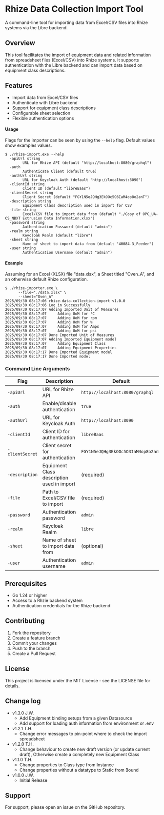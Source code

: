 # Rhize Data Collection Import Tool

A command-line tool for importing data from Excel/CSV files into Rhize systems via the Libre backend.

## Overview

This tool facilitates the import of equipment data and related information from spreadsheet files (Excel/CSV) into Rhize systems. It supports authentication with the Libre backend and can import data based on equipment class descriptions.

## Features

- Import data from Excel/CSV files
- Authenticate with Libre backend
- Support for equipment class descriptions
- Configurable sheet selection
- Flexible authentication options

#### Usage

Flags for the importer can be seen by using the `--help` flag. Default values show examples values.
```shell
$ ./rhize-import.exe --help
  -apiUrl string
        URL for Rhize API (default "http://localhost:8080/graphql")
  -auth
        Authenticate Client (default true)
  -authUrl string
        URL for Keycloak Auth (default "http://localhost:8090")
  -clientId string
        Client ID (default "libreBaas")
  -clientSecret string
        Client Secret (default "FGY1N5eJQHg3EkOOc5O3IaM4op8o2anT")
  -description string
        Equipment Class description used in import for CSV
  -file string
        Excel/CSV file to import data from (default "./Copy of OPC_UA-CS_NBXT Extrusion Data Information.xlsx")
  -password string
        Authentication Password (default "admin")
  -realm string
        Keycloak Realm (default "libre")
  -sheet string
        Name of sheet to import data from (default "40084-3_Feeder")
  -user string
        Authentication Username (default "admin")
```

#### Example
Assuming for an Excel (XLSX) file "data.xlsx", a Sheet titled "Oven_A", and an otherwise default Rhize configuration.

```shell
$ ./rhize-importer.exe \
      --file="./data.xlsx" \
      --sheet="Oven_A" 
2025/09/30 08:17:06 rhize-data-collection-import v1.0.0
2025/09/30 08:17:06 Log in Successfully
2025/09/30 08:17:07 Adding Imported Unit of Measures
2025/09/30 08:17:07     Adding UoM for °C
2025/09/30 08:17:07     Adding UoM for rpm
2025/09/30 08:17:07     Adding UoM for %
2025/09/30 08:17:07     Adding UoM for Amps
2025/09/30 08:17:07     Adding UoM for psi
2025/09/30 08:17:07 Done Imported Unit of Measures
2025/09/30 08:17:07 Adding Imported Equipment model
2025/09/30 08:17:07     Adding Equipment Class
2025/09/30 08:17:07     Adding Equipment Properties
2025/09/30 08:17:17 Done Imported Equipment model
2025/09/30 08:17:17 Done Imported model
```

### Command Line Arguments

| Flag | Description | Default |
|------|-------------|---------|
| `-apiUrl` | URL for Rhize API | `http://localhost:8080/graphql` |
| `-auth` | Enable/disable authentication | `true` |
| `-authUrl` | URL for Keycloak Auth | `http://localhost:8090` |
| `-clientId` | Client ID for authentication | `libreBaas` |
| `-clientSecret` | Client secret for authentication | `FGY1N5eJQHg3EkOOc5O3IaM4op8o2anT` |
| `-description` | Equipment Class description used in import | (required) |
| `-file` | Path to Excel/CSV file to import | (required) |
| `-password` | Authentication password | `admin` |
| `-realm` | Keycloak Realm | `libre` |
| `-sheet` | Name of sheet to import data from | (optional) |
| `-user` | Authentication username | `admin` |

## Prerequisites

- Go 1.24 or higher
- Access to a Rhzie backend system
- Authentication credentials for the Rhize backend

## Contributing

1. Fork the repository
2. Create a feature branch
3. Commit your changes
4. Push to the branch
5. Create a Pull Request

## License

This project is licensed under the MIT License - see the LICENSE file for details.

## Change log
- v1.3.0 J.W.
  - Add Equipment binding setups from a given Datasource
  - Add support for loading auth information from environment or .env
- v1.2.1 T.H.
  - Change error messages to pin-point where to check the import spreadsheet
- v1.2.0 T.H.
  - Change behaviour to create new draft version (or update current draft), Otherwise create a completely new Equipment Class
- v1.1.0 T.H.
  - Change properties to Class type from Instance
  - Change properties without a datatype to Static from Bound
- v1.0.0 J.W.
  - Initial Release

## Support

For support, please open an issue on the GitHub repository.

